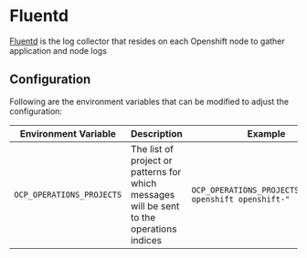 # Fluentd
[Fluentd](https://www.fluentd.org/) is the log collector that resides on each Openshift node to gather application and node logs

## Configuration
Following are the environment variables that can be modified to adjust the configuration:

| Environment Variable | Description |Example|
|----------------------|-------------|---|
| `OCP_OPERATIONS_PROJECTS`| The list of project or patterns for which messages will be sent to the operations indices|`OCP_OPERATIONS_PROJECTS="default openshift openshift-"`
